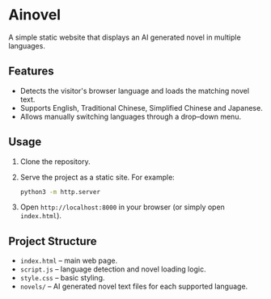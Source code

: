 # Ainovel

A simple static website that displays an AI generated novel in multiple languages.

## Features

- Detects the visitor's browser language and loads the matching novel text.
- Supports English, Traditional Chinese, Simplified Chinese and Japanese.
- Allows manually switching languages through a drop–down menu.

## Usage

1. Clone the repository.
2. Serve the project as a static site. For example:

   ```bash
   python3 -m http.server
   ```

3. Open `http://localhost:8000` in your browser (or simply open `index.html`).

## Project Structure

- `index.html` – main web page.
- `script.js` – language detection and novel loading logic.
- `style.css` – basic styling.
- `novels/` – AI generated novel text files for each supported language.

